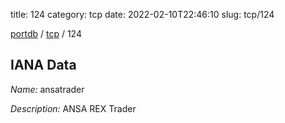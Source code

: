 title: 124
category: tcp
date: 2022-02-10T22:46:10
slug: tcp/124

[portdb](/) / [tcp](/category/tcp.html) / 124


## IANA Data

_Name:_ ansatrader

_Description:_ ANSA REX Trader

